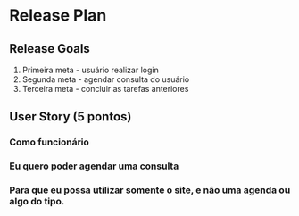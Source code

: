 # Release Plan

## Release Goals
1. Primeira meta - usuário realizar login
2. Segunda meta - agendar consulta do usuário
3. Terceira meta - concluir as tarefas anteriores

## User Story (5 pontos)
### Como funcionário 
### Eu quero poder agendar uma consulta
### Para que eu possa utilizar somente o site, e não uma agenda ou algo do tipo.

